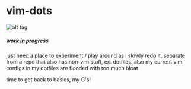 # vim-dots

![alt tag](http://ericman.com/i/csre_logo.png)

##### work in progress

just need a place to experiment / play around as i slowly redo it, separate
from a repo that also has non-vim stuff, ex. dotfiles. also my current vim configs in my dotfiles are flooded with too much bloat 


time to get back to basics, my G's!



